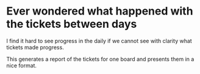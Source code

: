 # Ever wondered what happened with the tickets between days

I find it hard to see progress in the daily if we cannot see with clarity what tickets made progress.

This generates a report of the tickets for one board and presents them in a nice format.
